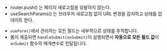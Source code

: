 * router.push() 는 페이지 새로고침을 유발하지 않는다.
* useSearchParams() 는 브라우저 새로고침 없이 URL 변경을 감지하고 상태를 업데이트 한다.


- `useForm()`에서 관리하는 모든 필드는 내부적으로 상태를 추적합니다.
- 폼이 제출되면 `handleSubmit(onSubmit)`이 실행되면서 **자동으로 모든 필드 값**이 `onSubmit` 함수의 매개변수로 전달됩니다.